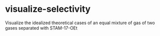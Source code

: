 # visualize-selectivity
Visualize the idealized theoretical cases of an equal mixture of gas of two gases separated with STAM-17-OEt

